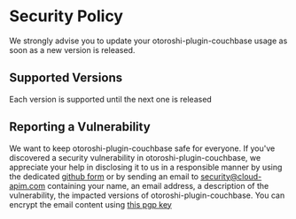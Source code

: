 # Security Policy

We strongly advise you to update your otoroshi-plugin-couchbase usage as soon as a new version is released.

## Supported Versions

Each version is supported until the next one is released

## Reporting a Vulnerability

We want to keep otoroshi-plugin-couchbase safe for everyone. If you've discovered a security vulnerability in otoroshi-plugin-couchbase, we appreciate your help in disclosing it to us in a responsible manner by using the dedicated [github form](https://github.com/cloud-apim/otoroshi-plugin-dynamic-js-modules/security) or by sending an email to [security@cloud-apim.com](mailto:security@cloud-apim.com) containing your name, an email address, a description of the vulnerability, the impacted versions of otoroshi-plugin-couchbase. You can encrypt the email content using [this pgp key](https://mathieuancelin.keybase.pub/pgp_key.asc)